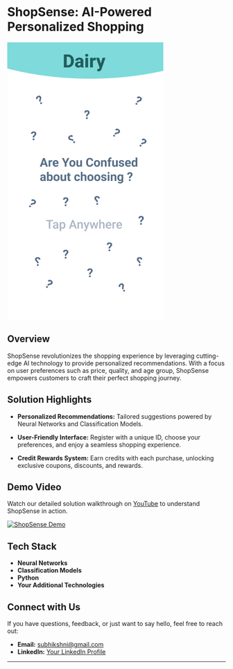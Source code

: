 # ShopSense: AI-Powered Personalized Shopping

![ShopSense](https://github.com/Subhikshni/Sparkathon/blob/main/images/Android%20Small%20-%206.jpg)

## Overview

ShopSense revolutionizes the shopping experience by leveraging cutting-edge AI technology to provide personalized recommendations. With a focus on user preferences such as price, quality, and age group, ShopSense empowers customers to craft their perfect shopping journey.

## Solution Highlights

- **Personalized Recommendations:** Tailored suggestions powered by Neural Networks and Classification Models.
  
- **User-Friendly Interface:** Register with a unique ID, choose your preferences, and enjoy a seamless shopping experience.

- **Credit Rewards System:** Earn credits with each purchase, unlocking exclusive coupons, discounts, and rewards.

## Demo Video

Watch our detailed solution walkthrough on [YouTube](https://youtu.be/kz9PKcwfkv0) to understand ShopSense in action.

[![ShopSense Demo](path/to/your/youtube_thumbnail.png)](https://youtu.be/kz9PKcwfkv0)

## Tech Stack

- **Neural Networks**
- **Classification Models**
- **Python**
- **Your Additional Technologies**

## Connect with Us

If you have questions, feedback, or just want to say hello, feel free to reach out:

- **Email:** subhikshni@gmail.com
- **LinkedIn:** [Your LinkedIn Profile](https://www.linkedin.com/in/subhikshni-v-s-33b971227/)

---
